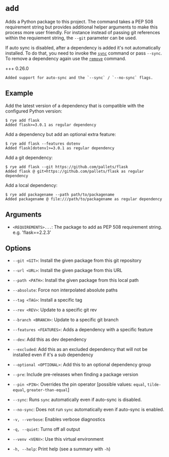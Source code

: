 # `add`

Adds a Python package to this project.  The command takes a PEP 508 requirement string
but provides additional helper arguments to make this process more user friendly.  For
instance instead of passing git references within the requiement string, the `--git`
parameter can be used.

If auto sync is disabled, after a dependency is added it's not automatically
installed.  To do that, you need to invoke the [`sync`](sync.md) command or pass
`--sync`.  To remove a dependency again use the [`remove`](remove.md) command.

+++ 0.26.0

    Added support for auto-sync and the `--sync` / `--no-sync` flags.

## Example

Add the latest version of a dependency that is compatible with the configured Python version:

```
$ rye add flask
Added flask>=3.0.1 as regular dependency
```

Add a dependency but add an optional extra feature:

```
$ rye add flask --features dotenv
Added flask[dotenv]>=3.0.1 as regular dependency
```

Add a git dependency:

```
$ rye add flask --git https://github.com/pallets/flask
Added flask @ git+https://github.com/pallets/flask as regular dependency
```

Add a local dependency:

```
$ rye add packagename --path path/to/packagename
Added packagename @ file:///path/to/packagename as regular dependency
```

## Arguments

* `<REQUIREMENTS>...`: The package to add as PEP 508 requirement string. e.g. 'flask==2.2.3'

## Options

* `--git <GIT>`: Install the given package from this git repository

* `--url <URL>`: Install the given package from this URL

* `--path <PATH>`: Install the given package from this local path

* `--absolute`: Force non interpolated absolute paths

* `--tag <TAG>`: Install a specific tag

* `--rev <REV>`: Update to a specific git rev

* `--branch <BRANCH>`: Update to a specific git branch

* `--features <FEATURES>`: Adds a dependency with a specific feature

* `--dev`: Add this as dev dependency

* `--excluded`: Add this as an excluded dependency that will not be installed even if it's a sub dependency

* `--optional <OPTIONAL>`: Add this to an optional dependency group

* `--pre`: Include pre-releases when finding a package version

* `--pin <PIN>`: Overrides the pin operator [possible values: `equal`, `tilde-equal`, `greater-than-equal`]

* `--sync`: Runs `sync` automatically even if auto-sync is disabled.

* `--no-sync`: Does not run `sync` automatically even if auto-sync is enabled.

* `-v, --verbose`: Enables verbose diagnostics

* `-q, --quiet`: Turns off all output

* `--venv <VENV>`: Use this virtual environment

* `-h, --help`: Print help (see a summary with `-h`)
